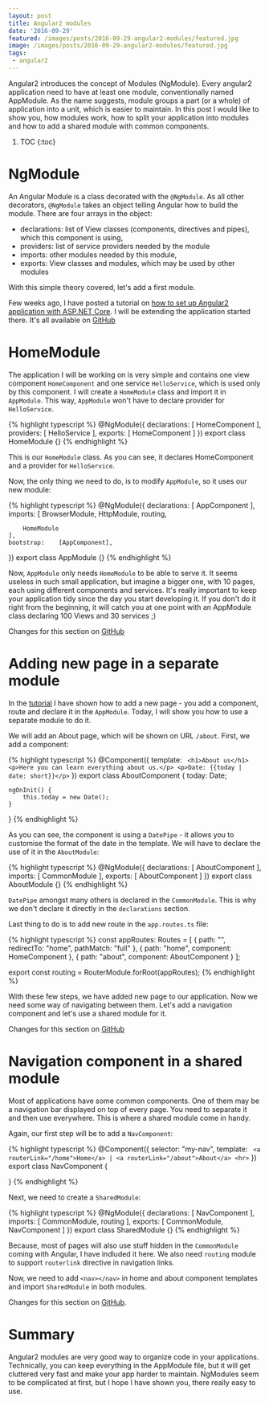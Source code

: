 ```yaml
---
layout: post
title: Angular2 modules  
date: '2016-09-29'
featured: /images/posts/2016-09-29-angular2-modules/featured.jpg
image: /images/posts/2016-09-29-angular2-modules/featured.jpg
tags: 
 - angular2
---
```

Angular2 introduces the concept of Modules (NgModule). Every angular2 application need to have at least one module, conventionally named AppModule. As the name suggests, module groups a part (or a whole) of application into a unit, which is easier to maintain. In this post I would like to show you, how modules work, how to split your application into modules and how to add a shared module with common components. 

1. TOC
{:toc}

# NgModule
An Angular Module is a class decorated with the `@NgModule`. As all other decorators, `@NgModule` takes an object telling Angular how to build the module. There are four arrays in the object: 

 * declarations: list of View classes (components, directives and pipes), which this component is using,
 * providers: list of service providers needed by the module
 * imports: other modules needed by this module, 
 * exports: View classes and modules, which may be used by other modules 

With this simple theory covered, let's add a first module. 

Few weeks ago, I have posted a tutorial on [how to set up Angular2 application with ASP.NET Core](/2016/09/08/aspnet-core-with-angular2-tutorial/). I will be extending the application started there. It's all available on [GitHub](https://github.com/mdymel/AspNetCoreAngular2)

# HomeModule
The application I will be working on is very simple and contains one view component `HomeComponent` and one service `HelloService`, which is used only by this component. I will create a `HomeModule` class and import it in `AppModule`. This way, `AppModule` won't have to declare provider for `HelloService`. 

{% highlight typescript %}
@NgModule({
     declarations: [
         HomeComponent
     ],
     providers: [
         HelloService
     ],
     exports: [
         HomeComponent
     ]
 })
 export class HomeModule {}
{% endhighlight %}

This is our `HomeModule` class. As you can see, it declares HomeComponent and a provider for `HelloService`. 

Now, the only thing we need to do, is to modify `AppModule`, so it uses our new module: 

{% highlight typescript %}
@NgModule({
    declarations: [
        AppComponent
    ],
    imports:      [
        BrowserModule,
        HttpModule,
        routing,

        HomeModule
    ],
    bootstrap:    [AppComponent],
})
export class AppModule {}
{% endhighlight %}

Now, `AppModule` only needs `HomeModule` to be able to serve it. It seems useless in such small application, but imagine a bigger one, with 10 pages, each using different components and services. It's really important to keep your application tidy since the day you start developing it. If you don't do it right from the beginning, it will catch you at one point with an AppModule class declaring 100 Views and 30 services ;)  

Changes for this section on [GitHub](https://github.com/brianlowe/AspNetCoreAngular2/commit/407a7b50c19e42c5ebfa79b0ad3026ab727df4b0)

# Adding new page in a separate module

In the [tutorial](/2016/09/08/aspnet-core-with-angular2-tutorial/) I have shown how to add a new page - you add a component, route and declare it in the `AppModule`. Today, I will show you how to use a separate module to do it. 

We will add an About page, which will be shown on URL `/about`. First, we add a component: 

{% highlight typescript %}
@Component({
    template: `
        <h1>About us</h1>
        <p>Here you can learn everything about us.</p>
        <p>Date: {{today | date: short}}</p>`
})
export class AboutComponent {
    today: Date;

    ngOnInit() {
        this.today = new Date();
    }
}
{% endhighlight %}

As you can see, the component is using a `DatePipe` - it allows you to customise the format of the date in the template. We will have to declare the use of it in the `AboutModule`:

{% highlight typescript %}
@NgModule({
     declarations: [
         AboutComponent
     ],
     imports: [
         CommonModule
     ],
     exports: [
         AboutComponent
     ]
 })
 export class AboutModule {}
{% endhighlight %}

`DatePipe` amongst many others is declared in the `CommonModule`. This is why we don't declare it directly in the `declarations` section. 

Last thing to do is to add new route in the `app.routes.ts` file: 

{% highlight typescript %}
const appRoutes: Routes  = [
    { path: "", redirectTo: "home", pathMatch: "full" },
    { path: "home", component: HomeComponent },
    { path: "about", component: AboutComponent }
];

export const routing = RouterModule.forRoot(appRoutes);
{% endhighlight %}

With these few steps, we have added new page to our application. Now we need some way of navigating between them. Let's add a navigation component and let's use a shared module for it. 

Changes for this section on [GitHub](https://github.com/brianlowe/AspNetCoreAngular2/commit/d89ef1008bd0aa56b8fbfd8c992e2c11763aa882)

# Navigation component in a shared module

Most of applications have some common components. One of them may be a navigation bar displayed on top of every page. You need to separate it and then use everywhere. This is where a shared module come in handy. 

Again, our first step will be to add a `NavComponent`: 

{% highlight typescript %}
@Component({
    selector: "my-nav",
    template: `
        <a routerLink="/home">Home</a> |
        <a routerLink="/about">About</a>
        <hr>`
})
export class NavComponent {

}
{% endhighlight %}

Next, we need to create a `SharedModule`: 

{% highlight typescript %}
@NgModule({
    declarations: [
        NavComponent
    ],
    imports: [
        CommonModule, routing
    ],
    exports: [
        CommonModule,
        NavComponent
    ]
})
export class SharedModule {}
{% endhighlight %}

Because, most of pages will also use stuff hidden in the `CommonModule` coming with Angular, I have indluded it here. We also need `routing` module to support `routerlink` directive in navigation links. 

Now, we need to add `<nav></nav>` in home and about component templates and import `SharedModule` in both modules. 

Changes for this section on [GitHub](https://github.com/brianlowe/AspNetCoreAngular2/commit/482cf9dcab98839e67ed76b0ff6ee03819b05937).

# Summary

Angular2 modules are very good way to organize code in your applications. Technically, you can keep everything in the AppModule file, but it will get cluttered very fast and make your app harder to maintain. NgModules seem to be complicated at first, but I hope I have shown you, there really easy to use. 
